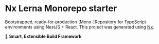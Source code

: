 # Nx Lerna Monorepo starter

Bootstrapped, ready-for-production (Mono-)Repository for TypeScript environments using NestJS + React.
This project was generated using [Nx](https://nx.dev).

🔎 **Smart, Extensible Build Framework**
